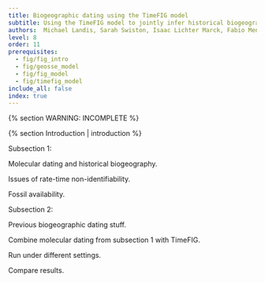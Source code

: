 ```yaml
---
title: Biogeographic dating using the TimeFIG model
subtitle: Using the TimeFIG model to jointly infer historical biogeography and divergence times
authors:  Michael Landis, Sarah Swiston, Isaac Lichter Marck, Fabio Mendes, Felipe Zapata
level: 8
order: 11
prerequisites:
  - fig/fig_intro
  - fig/geosse_model
  - fig/fig_model
  - fig/timefig_model
include_all: false
index: true
---
```


{% section WARNING: INCOMPLETE %}

{% section Introduction | introduction %}

Subsection 1:

Molecular dating and historical biogeography.

Issues of rate-time non-identifiability.

Fossil availability.

Subsection 2:

Previous biogeographic dating stuff.

Combine molecular dating from subsection 1 with TimeFIG.

Run under different settings.

Compare results.
